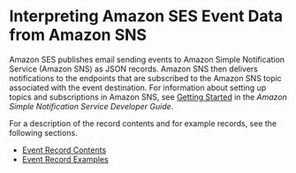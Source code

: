 # Interpreting Amazon SES Event Data from Amazon SNS<a name="event-publishing-retrieving-sns"></a>

Amazon SES publishes email sending events to Amazon Simple Notification Service \(Amazon SNS\) as JSON records\. Amazon SNS then delivers notifications to the endpoints that are subscribed to the Amazon SNS topic associated with the event destination\. For information about setting up topics and subscriptions in Amazon SNS, see [Getting Started](https://docs.aws.amazon.com/sns/latest/dg/GettingStarted.html) in the *Amazon Simple Notification Service Developer Guide*\.

For a description of the record contents and for example records, see the following sections\.
+ [Event Record Contents](event-publishing-retrieving-sns-contents.md)
+ [Event Record Examples](event-publishing-retrieving-sns-examples.md)